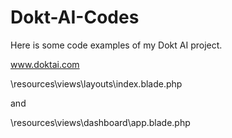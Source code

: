 # Dokt-AI-Codes

Here is some code examples of my Dokt AI project. 

www.doktai.com

\resources\views\layouts\index.blade.php

and

\resources\views\dashboard\app.blade.php
